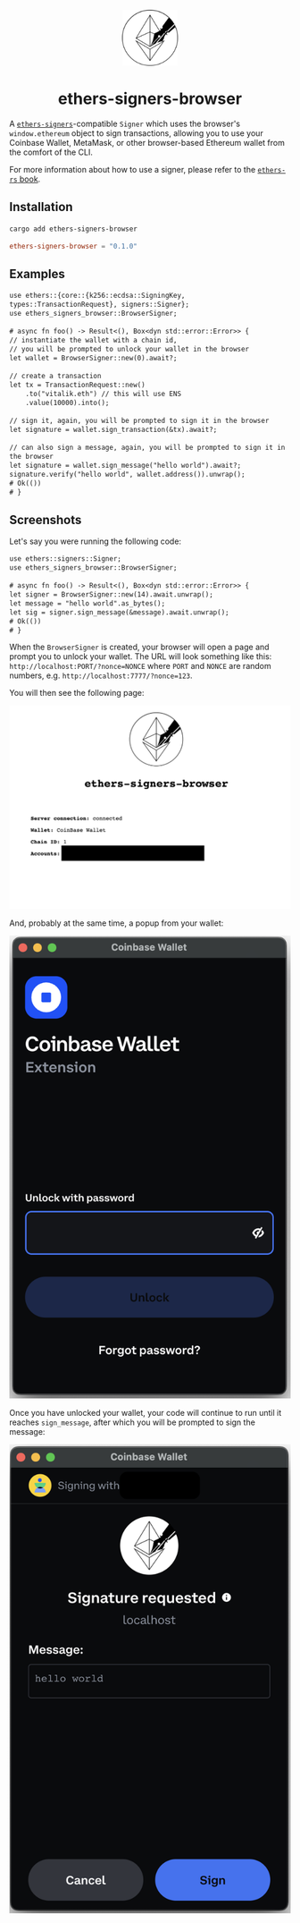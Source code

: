 <p align="center"><img width=100 src="https://github.com/LouisBrunner/rs-ethereum-browser-tools/blob/main/packages/ethers-signers-browser-frontend/static/logo.png" /></p>
<h1 align="center">ethers-signers-browser</h1>

A [`ethers-signers`](https://github.com/gakonst/ethers-rs)-compatible `Signer` which uses the browser's `window.ethereum` object to sign transactions, allowing you to use your Coinbase Wallet, MetaMask, or other browser-based Ethereum wallet from the comfort of the CLI.

For more information about how to use a signer, please refer to the [`ethers-rs` book](https://gakonst.com/ethers-rs).

## Installation

```bash
cargo add ethers-signers-browser
```

```toml
ethers-signers-browser = "0.1.0"
```

## Examples

```rust,no_run
use ethers::{core::{k256::ecdsa::SigningKey, types::TransactionRequest}, signers::Signer};
use ethers_signers_browser::BrowserSigner;

# async fn foo() -> Result<(), Box<dyn std::error::Error>> {
// instantiate the wallet with a chain id,
// you will be prompted to unlock your wallet in the browser
let wallet = BrowserSigner::new(0).await?;

// create a transaction
let tx = TransactionRequest::new()
    .to("vitalik.eth") // this will use ENS
    .value(10000).into();

// sign it, again, you will be prompted to sign it in the browser
let signature = wallet.sign_transaction(&tx).await?;

// can also sign a message, again, you will be prompted to sign it in the browser
let signature = wallet.sign_message("hello world").await?;
signature.verify("hello world", wallet.address()).unwrap();
# Ok(())
# }
```

## Screenshots

Let's say you were running the following code:

```rust,no_run
use ethers::signers::Signer;
use ethers_signers_browser::BrowserSigner;

# async fn foo() -> Result<(), Box<dyn std::error::Error>> {
let signer = BrowserSigner::new(14).await.unwrap();
let message = "hello world".as_bytes();
let sig = signer.sign_message(&message).await.unwrap();
# Ok(())
# }
```

When the `BrowserSigner` is created, your browser will open a page and prompt you to unlock your wallet. The URL will look something like this: `http://localhost:PORT/?nonce=NONCE` where `PORT` and `NONCE` are random numbers, e.g. `http://localhost:7777/?nonce=123`.

You will then see the following page:

![Homepage of the signer displaying some metadata](https://github.com/LouisBrunner/rs-ethereum-browser-tools/blob/main/packages/ethers-signers-browser/docs/0_homepage.png)

And, probably at the same time, a popup from your wallet:

![CoinBase Wallet popup to unlock your wallet](https://github.com/LouisBrunner/rs-ethereum-browser-tools/blob/main/packages/ethers-signers-browser/docs/1_connection.png)

Once you have unlocked your wallet, your code will continue to run until it reaches `sign_message`, after which you will be prompted to sign the message:

![CoinBase Wallet popup to sign the message](https://github.com/LouisBrunner/rs-ethereum-browser-tools/blob/main/packages/ethers-signers-browser/docs/2_signing.png)
